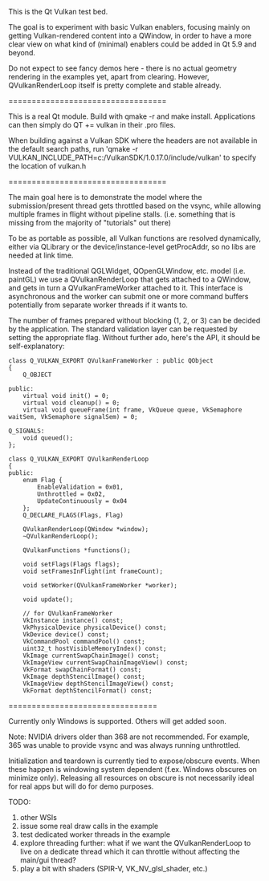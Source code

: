 This is the Qt Vulkan test bed.

The goal is to experiment with basic Vulkan enablers, focusing mainly on
getting Vulkan-rendered content into a QWindow, in order to have a more clear
view on what kind of (minimal) enablers could be added in Qt 5.9 and beyond.

Do not expect to see fancy demos here - there is no actual geometry rendering
in the examples yet, apart from clearing. However, QVulkanRenderLoop itself is
pretty complete and stable already.

==================================

This is a real Qt module. Build with qmake -r and make install. Applications
can then simply do QT += vulkan in their .pro files.

When building against a Vulkan SDK where the headers are not available in the default search paths,
run 'qmake -r VULKAN_INCLUDE_PATH=c:/VulkanSDK/1.0.17.0/include/vulkan' to specify the location of vulkan.h

==================================

The main goal here is to demonstrate the model where the submission/present
thread gets throttled based on the vsync, while allowing multiple frames in
flight without pipeline stalls. (i.e. something that is missing from the
majority of "tutorials" out there)

To be as portable as possible, all Vulkan functions are resolved dynamically,
either via QLibrary or the device/instance-level getProcAddr, so no libs are
needed at link time.

Instead of the traditional QGLWidget, QOpenGLWindow, etc. model (i.e. paintGL)
we use a QVulkanRenderLoop that gets attached to a QWindow, and gets in turn a
QVulkanFrameWorker attached to it. This interface is asynchronous and the worker
can submit one or more command buffers potentially from separate worker threads
if it wants to.

The number of frames prepared without blocking (1, 2, or 3) can be decided by
the application. The standard validation layer can be requested by setting the
appropriate flag. Without further ado, here's the API, it should be
self-explanatory:

```
class Q_VULKAN_EXPORT QVulkanFrameWorker : public QObject
{
    Q_OBJECT

public:
    virtual void init() = 0;
    virtual void cleanup() = 0;
    virtual void queueFrame(int frame, VkQueue queue, VkSemaphore waitSem, VkSemaphore signalSem) = 0;

Q_SIGNALS:
    void queued();
};

class Q_VULKAN_EXPORT QVulkanRenderLoop
{
public:
    enum Flag {
        EnableValidation = 0x01,
        Unthrottled = 0x02,
        UpdateContinuously = 0x04
    };
    Q_DECLARE_FLAGS(Flags, Flag)

    QVulkanRenderLoop(QWindow *window);
    ~QVulkanRenderLoop();

    QVulkanFunctions *functions();

    void setFlags(Flags flags);
    void setFramesInFlight(int frameCount);

    void setWorker(QVulkanFrameWorker *worker);

    void update();

    // for QVulkanFrameWorker
    VkInstance instance() const;
    VkPhysicalDevice physicalDevice() const;
    VkDevice device() const;
    VkCommandPool commandPool() const;
    uint32_t hostVisibleMemoryIndex() const;
    VkImage currentSwapChainImage() const;
    VkImageView currentSwapChainImageView() const;
    VkFormat swapChainFormat() const;
    VkImage depthStencilImage() const;
    VkImageView depthStencilImageView() const;
    VkFormat depthStencilFormat() const;
```

================================

Currently only Windows is supported. Others will get added soon.

Note: NVIDIA drivers older than 368 are not recommended. For example, 365 was
unable to provide vsync and was always running unthrottled.

Initialization and teardown is currently tied to expose/obscure events. When
these happen is windowing system dependent (f.ex. Windows obscures on minimize
only). Releasing all resources on obscure is not necessarily ideal for real
apps but will do for demo purposes.

TODO:
  1. other WSIs
  2. issue some real draw calls in the example
  3. test dedicated worker threads in the example
  4. explore threading further: what if we want the QVulkanRenderLoop to live on a dedicate thread which it can throttle without affecting the main/gui thread?
  5. play a bit with shaders (SPIR-V, VK_NV_glsl_shader, etc.)
